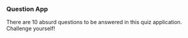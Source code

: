 ### Question App

There are 10 absurd questions to be answered in this quiz application. Challenge yourself!


 
 
